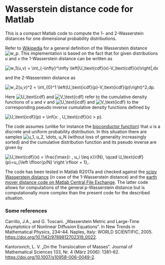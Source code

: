 # Wasserstein distance code for Matlab
This is a compact Matlab code to compute the 1- and 2-Wasserstein distances for one dimensional probability distributions.

Refer to [Wikipedia](https://en.wikipedia.org/wiki/Wasserstein_metric) for a general definition of the Wasserstein distance ![w_p](https://render.githubusercontent.com/render/math?math=w_p). This implementation is based on the fact that for given distributions _u_ and _v_ the 1-Wasserstein distance can be written as

![w_1(u,v) = \int_{-\infty}^\infty \left|U_\text{cdf}(x)-V_\text{cdf}(x)\right|\,dx](https://render.githubusercontent.com/render/math?math=w_1(u%2Cv)%20%3D%20%5Cint_%7B-%5Cinfty%7D%5E%5Cinfty%20%5Cleft%7CU_%5Ctext%7Bcdf%7D(x)-V_%5Ctext%7Bcdf%7D(x)%5Cright%7C%5C%2Cdx)

and the 2-Wasserstein distance as

![w_2(u,v)^2 = \int_{0}^1 \left(U_\text{icdf}(p)-V_\text{icdf}(p)\right)^2\,dp.](https://render.githubusercontent.com/render/math?math=w_2(u%2Cv)%5E2%20%3D%20%5Cint_%7B0%7D%5E1%20%5Cleft(U_%5Ctext%7Bicdf%7D(p)-V_%5Ctext%7Bicdf%7D(p)%5Cright)%5E2%5C%2Cdp.)

Here ![U_\text{cdf}](https://render.githubusercontent.com/render/math?math=U_%5Ctext%7Bcdf%7D) and ![V_\text{cdf}](https://render.githubusercontent.com/render/math?math=V_%5Ctext%7Bcdf%7D) refer to the cumulative density functions of _u_ and _v_ and ![U_\text{icdf}](https://render.githubusercontent.com/render/math?math=U_%5Ctext%7Bicdf%7D) and ![V_\text{icdf}](https://render.githubusercontent.com/render/math?math=V_%5Ctext%7Bicdf%7D) to the corresponding pseudo inverse cumulative density functions defined by

![U_\text{icdf}(p) = \inf\{x: \, U_\text{cdf}(x) > p\}.](https://render.githubusercontent.com/render/math?math=U_%5Ctext%7Bicdf%7D(p)%20%3D%20%5Cinf%5C%7Bx%3A%20%5C%2C%20U_%5Ctext%7Bcdf%7D(x)%20%3E%20p%5C%7D.)

The code assumes (unlike for instance the [bioconductor function](https://www.bioconductor.org/packages/devel/bioc/vignettes/waddR/inst/doc/wasserstein_metric.html)) that _u_ is a discrete and uniform probability distribution. In this situation there are samples ![u_1, u_2, \dots, u_N](https://render.githubusercontent.com/render/math?math=u_1%2C%20u_2%2C%20%5Cdots%2C%20u_N) (without loss of generality increasingly sorted) and the cumulative distribution function and its pseudo inverse are given by

![U_\text{cdf}(x) = \frac{\max\{i: \, u_i \leq x\}}{N}, \quad U_\text{icdf}(p)=u_{\left \lfloor{p/N} \right \rfloor + 1}\,.](https://render.githubusercontent.com/render/math?math=U_%5Ctext%7Bcdf%7D(x)%20%3D%20%5Cfrac%7B%5Cmax%5C%7Bi%3A%20%5C%2C%20u_i%20%5Cleq%20x%5C%7D%7D%7BN%7D%2C%20%5Cquad%20U_%5Ctext%7Bicdf%7D(p)%3Du_%7B%5Cleft%20%5Clfloor%7Bp%2FN%7D%20%5Cright%20%5Crfloor%20%2B%201%7D%5C%2C.)

The code has been tested in Matlab R2017a and checked against the [scipy Wasserstein distance](https://docs.scipy.org/doc/scipy/reference/generated/scipy.stats.wasserstein_distance.html) (in case of the 1-Wasserstein distance) and the [earth mover distance code on Matlab Central File Exchange](https://www.mathworks.com/matlabcentral/fileexchange/22962-the-earth-mover-s-distance). The latter code allows for computations of the general p-Wasserstein distance but is computationally more complex than the present code for the described situation.

### Some references
Carrillo, J.A., and G. Toscani. „Wasserstein Metric and Large-Time Asymptotics of Nonlinear Diffusion Equations“. In New Trends in Mathematical Physics, 234–44. Naples, Italy: WORLD SCIENTIFIC, 2005. https://doi.org/10.1142/9789812702319_0022.

Kantorovich, L. V. „On the Translocation of Masses“. Journal of Mathematical Sciences 133, Nr. 4 (März 2006): 1381–82. https://doi.org/10.1007/s10958-006-0049-2.